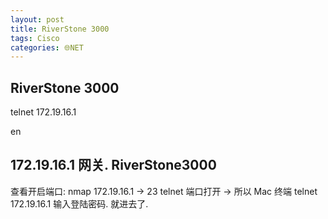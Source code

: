 ```yaml
---
layout: post
title: RiverStone 3000
tags: Cisco
categories: 🌐NET
---
```


## RiverStone 3000

telnet 172.19.16.1

en



## 172.19.16.1 网关. RiverStone3000 
查看开启端口: nmap 172.19.16.1 → 23 telnet 端口打开  → 所以 Mac 终端 telnet 172.19.16.1 输入登陆密码. 就进去了.




